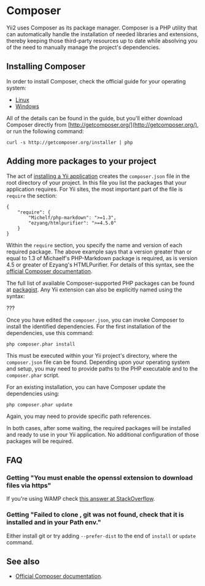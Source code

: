 Composer
========

Yii2 uses Composer as its package manager. Composer is a PHP utility that can automatically handle the installation of needed libraries and
extensions, thereby keeping those third-party resources up to date while absolving you of the need to manually manage the project's dependencies.

Installing Composer
-------------------

In order to install Composer, check the official guide for your operating system:

* [Linux](http://getcomposer.org/doc/00-intro.md#installation-nix) 
* [Windows](http://getcomposer.org/doc/00-intro.md#installation-windows)

All of the details can be found in the guide, but you'll either download Composer directly from [http://getcomposer.org/](http://getcomposer.org/), or run the following command:

```
curl -s http://getcomposer.org/installer | php
```

Adding more packages to your project
------------------------------------

The act of [installing a Yii application](installing.md) creates the `composer.json` file in the root directory of your project.
In this file you list the packages that your application requires. For Yii sites, the most important part of the file is `require` the section:

```
{
    "require": {
        "Michelf/php-markdown": ">=1.3",
        "ezyang/htmlpurifier": ">=4.5.0"
    }
}
```

Within the `require` section, you specify the name and version of each required package. The above example says that a version greater than or equal to 1.3 of Michaelf's PHP-Markdown package is required, as is version 4.5 or greater of Ezyang's HTMLPurifier. For details of this syntax, see the [official Composer documentation](http://getcomposer.org). 

The full list of available Composer-supported PHP packages can be found at [packagist](http://packagist.org/). Any Yii extension can also be explicitly named using the syntax:

???

Once you have edited the `composer.json`, you can invoke Composer to install the identified dependencies. For the first installation of the dependencies, use this command:

```
php composer.phar install
```

This must be executed within your Yii project's directory, where the `composer.json` file can be found. Depending upon your operating system and setup, you may need to provide paths to the PHP executable and to the `composer.phar` script.

For an existing installation, you can have Composer update the dependencies using:

```
php composer.phar update
```

Again, you may need to provide specific path references.

In both cases, after some waiting, the required packages will be installed and ready to use in your Yii application. No additional configuration of those packages will be required.


FAQ
---

### Getting "You must enable the openssl extension to download files via https"

If you're using WAMP check [this answer at StackOverflow](http://stackoverflow.com/a/14265815/1106908).

### Getting "Failed to clone <URL here>, git was not found, check that it is installed and in your Path env."

Either install git or try adding `--prefer-dist` to the end of `install` or `update` command.


See also
--------

- [Official Composer documentation](http://getcomposer.org).